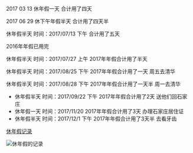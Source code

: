 2017 03 13 休年假一天 合计用了四天

2017 06 29 休下午年假半天  合计用了四天半

休年假半天 时间：2017/07/13 下午 合计用了五天

2016年年假已用完

休年假半天 时间：2017/07/27 上午 2017年年假合计用了半天

休年假半天 时间：2017/08/25  下午 2017年年假合计用了一天  周五去清华

休年假半天 时间：2017/08/28  下午 2017年年假合计用了一天半 周一去清华

- 休年假半天 时间：2017/09/22  下午 2017年年假合计用了2天 送他们回石家庄
- 休年假一天 时间：2017/11/20   2017年年假合计用了3天  办理石家庄居住证
- 休年假半天 时间：2017/12/1  下午 2017年年假合计用了3天半  去看牙齿

[休年假记录](http://www.jianshu.com/p/58916acb5fbb)

![休年假的记录](http://upload-images.jianshu.io/upload_images/5358439-01375b4bfb590a76.jpg?imageMogr2/auto-orient/strip%7CimageView2/2/w/1240)

